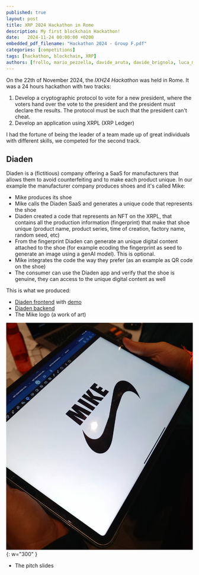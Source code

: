 ```yaml
---
published: true
layout: post
title: XRP 2024 Hackathon in Rome
description: My first blockchain Hackathon!
date:   2024-11-24 00:00:00 +0200
embedded_pdf_filename: "Hackathon 2024 - Group F.pdf"
categories: [competitions]
tags: [hackathon, blockchain, XRP]
authors: [frollo, mario_pezzella, davide_aruta, davide_brignola, luca_migliaccio, youssef]
---
```


On the 22th of November 2024, the _IXH24 Hackathon_ was held in Rome. It was a 24 hours hackathon with two tracks:

1. Develop a cryptographic protocol to vote for a new president, where the voters hand over the vote to the president and the president must declare the results. The protocol must be such that the president can't cheat.
2. Develop an application using XRPL (XRP Ledger)

I had the fortune of being the leader of a team made up of great individuals with different skills, we competed for the second track.

## Diaden

Diaden is a (fictitious) company offering a SaaS for manufacturers that allows them to avoid counterfeiting and to make each product unique.
In our example the manufacturer company produces shoes and it's called Mike:

- Mike produces its shoe
- Mike calls the Diaden SaaS and generates a unique code that represents the shoe
- Diaden created a code that represents an NFT on the XRPL, that contains all the production information (fingerprint) that make that shoe unique (product name, product series, time of creation, factory name, random seed, etc)
- From the fingerprint Diaden can generate an unique digital content attached to the shoe (for example ecoding the fingerprint as seed to generate an image using a genAI model). This is optional.
- Mike integrates the code the way they prefer (as an example as QR code on the shoe)
- The consumer can use the Diaden app and verify that the shoe is genuine, they can access to the unique digital content as well

This is what we produced:

- [Diaden frontend](https://github.com/roodeeex/diaden.git) with [demo](https://diadenn.vercel.app)
- [Diaden backend](https://github.com/Frollamma/IXH24-Hackathon)
- The Mike logo (a work of art)

![Mike Logo Photo](/assets/img/Mike_logo_photo.jpeg){: w="300" }

- The pitch slides
